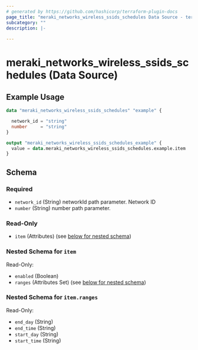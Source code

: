```yaml
---
# generated by https://github.com/hashicorp/terraform-plugin-docs
page_title: "meraki_networks_wireless_ssids_schedules Data Source - terraform-provider-meraki"
subcategory: ""
description: |-
  
---
```


# meraki_networks_wireless_ssids_schedules (Data Source)



## Example Usage

```terraform
data "meraki_networks_wireless_ssids_schedules" "example" {

  network_id = "string"
  number     = "string"
}

output "meraki_networks_wireless_ssids_schedules_example" {
  value = data.meraki_networks_wireless_ssids_schedules.example.item
}
```

<!-- schema generated by tfplugindocs -->
## Schema

### Required

- `network_id` (String) networkId path parameter. Network ID
- `number` (String) number path parameter.

### Read-Only

- `item` (Attributes) (see [below for nested schema](#nestedatt--item))

<a id="nestedatt--item"></a>
### Nested Schema for `item`

Read-Only:

- `enabled` (Boolean)
- `ranges` (Attributes Set) (see [below for nested schema](#nestedatt--item--ranges))

<a id="nestedatt--item--ranges"></a>
### Nested Schema for `item.ranges`

Read-Only:

- `end_day` (String)
- `end_time` (String)
- `start_day` (String)
- `start_time` (String)
